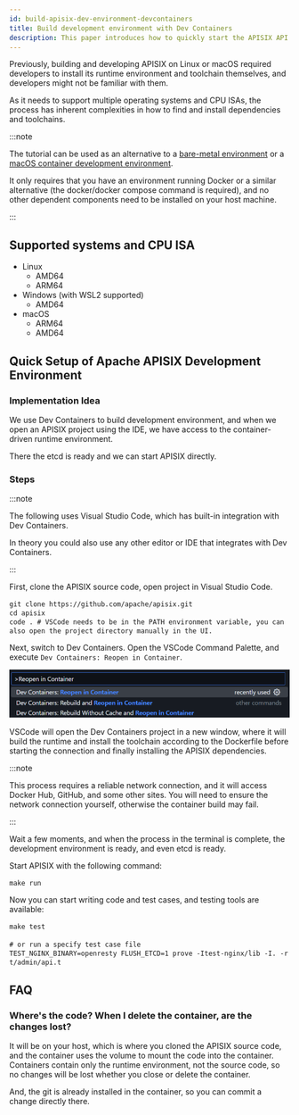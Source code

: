 ```yaml
---
id: build-apisix-dev-environment-devcontainers
title: Build development environment with Dev Containers
description: This paper introduces how to quickly start the APISIX API Gateway development environment using Dev Containers.
---
```


<!--
#
# Licensed to the Apache Software Foundation (ASF) under one or more
# contributor license agreements.  See the NOTICE file distributed with
# this work for additional information regarding copyright ownership.
# The ASF licenses this file to You under the Apache License, Version 2.0
# (the "License"); you may not use this file except in compliance with
# the License.  You may obtain a copy of the License at
#
#     http://www.apache.org/licenses/LICENSE-2.0
#
# Unless required by applicable law or agreed to in writing, software
# distributed under the License is distributed on an "AS IS" BASIS,
# WITHOUT WARRANTIES OR CONDITIONS OF ANY KIND, either express or implied.
# See the License for the specific language governing permissions and
# limitations under the License.
#
-->

Previously, building and developing APISIX on Linux or macOS required developers to install its runtime environment and toolchain themselves, and developers might not be familiar with them.

As it needs to support multiple operating systems and CPU ISAs, the process has inherent complexities in how to find and install dependencies and toolchains.

:::note

The tutorial can be used as an alternative to a [bare-metal environment](building-apisix.md) or a [macOS container development environment](build-apisix-dev-environment-on-mac.md).

It only requires that you have an environment running Docker or a similar alternative (the docker/docker compose command is required), and no other dependent components need to be installed on your host machine.

:::

## Supported systems and CPU ISA

- Linux
  - AMD64
  - ARM64
- Windows (with WSL2 supported)
  - AMD64
- macOS
  - ARM64
  - AMD64

## Quick Setup of Apache APISIX Development Environment

### Implementation Idea

We use Dev Containers to build development environment, and when we open an APISIX project using the IDE, we have access to the container-driven runtime environment.

There the etcd is ready and we can start APISIX directly.

### Steps

:::note

The following uses Visual Studio Code, which has built-in integration with Dev Containers.

In theory you could also use any other editor or IDE that integrates with Dev Containers.

:::

First, clone the APISIX source code, open project in Visual Studio Code.

```shell
git clone https://github.com/apache/apisix.git
cd apisix
code . # VSCode needs to be in the PATH environment variable, you can also open the project directory manually in the UI.
```

Next, switch to Dev Containers. Open the VSCode Command Palette, and execute `Dev Containers: Reopen in Container`.

![VSCode Command open in container](../../assets/images/build-devcontainers-vscode-command.png)

VSCode will open the Dev Containers project in a new window, where it will build the runtime and install the toolchain according to the Dockerfile before starting the connection and finally installing the APISIX dependencies.

:::note

This process requires a reliable network connection, and it will access Docker Hub, GitHub, and some other sites. You will need to ensure the network connection yourself, otherwise the container build may fail.

:::

Wait a few moments, and when the process in the terminal is complete, the development environment is ready, and even etcd is ready.

Start APISIX with the following command:

```shell
make run
```

Now you can start writing code and test cases, and testing tools are available:

```shell
make test

# or run a specify test case file
TEST_NGINX_BINARY=openresty FLUSH_ETCD=1 prove -Itest-nginx/lib -I. -r t/admin/api.t
```

## FAQ

### Where's the code? When I delete the container, are the changes lost?

It will be on your host, which is where you cloned the APISIX source code, and the container uses the volume to mount the code into the container. Containers contain only the runtime environment, not the source code, so no changes will be lost whether you close or delete the container.

And, the git is already installed in the container, so you can commit a change directly there.
